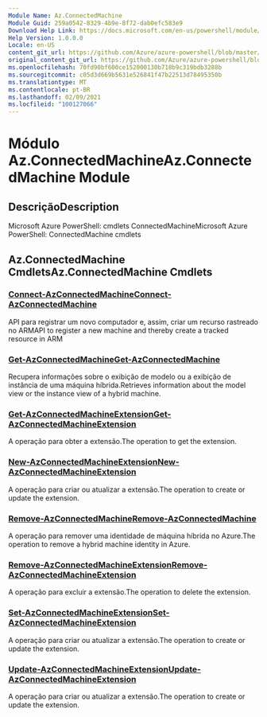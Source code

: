 ```yaml
---
Module Name: Az.ConnectedMachine
Module Guid: 259a0542-8329-4b9e-8f72-dab0efc583e9
Download Help Link: https://docs.microsoft.com/en-us/powershell/module/az.connectedmachine
Help Version: 1.0.0.0
Locale: en-US
content_git_url: https://github.com/Azure/azure-powershell/blob/master/src/ConnectedMachine/help/Az.ConnectedMachine.md
original_content_git_url: https://github.com/Azure/azure-powershell/blob/master/src/ConnectedMachine/help/Az.ConnectedMachine.md
ms.openlocfilehash: 70fd90bf600ce152000130b718b9c319bdb3288b
ms.sourcegitcommit: c05d3d669b5631e526841f47b22513d78495350b
ms.translationtype: MT
ms.contentlocale: pt-BR
ms.lasthandoff: 02/09/2021
ms.locfileid: "100127066"
---
```

# <span data-ttu-id="4002d-101">Módulo Az.ConnectedMachine</span><span class="sxs-lookup"><span data-stu-id="4002d-101">Az.ConnectedMachine Module</span></span>
## <span data-ttu-id="4002d-102">Descrição</span><span class="sxs-lookup"><span data-stu-id="4002d-102">Description</span></span>
<span data-ttu-id="4002d-103">Microsoft Azure PowerShell: cmdlets ConnectedMachine</span><span class="sxs-lookup"><span data-stu-id="4002d-103">Microsoft Azure PowerShell: ConnectedMachine cmdlets</span></span>

## <span data-ttu-id="4002d-104">Az.ConnectedMachine Cmdlets</span><span class="sxs-lookup"><span data-stu-id="4002d-104">Az.ConnectedMachine Cmdlets</span></span>
### [<span data-ttu-id="4002d-105">Connect-AzConnectedMachine</span><span class="sxs-lookup"><span data-stu-id="4002d-105">Connect-AzConnectedMachine</span></span>](Connect-AzConnectedMachine.md)
<span data-ttu-id="4002d-106">API para registrar um novo computador e, assim, criar um recurso rastreado no ARM</span><span class="sxs-lookup"><span data-stu-id="4002d-106">API to register a new machine and thereby create a tracked resource in ARM</span></span>

### [<span data-ttu-id="4002d-107">Get-AzConnectedMachine</span><span class="sxs-lookup"><span data-stu-id="4002d-107">Get-AzConnectedMachine</span></span>](Get-AzConnectedMachine.md)
<span data-ttu-id="4002d-108">Recupera informações sobre o exibição de modelo ou a exibição de instância de uma máquina híbrida.</span><span class="sxs-lookup"><span data-stu-id="4002d-108">Retrieves information about the model view or the instance view of a hybrid machine.</span></span>

### [<span data-ttu-id="4002d-109">Get-AzConnectedMachineExtension</span><span class="sxs-lookup"><span data-stu-id="4002d-109">Get-AzConnectedMachineExtension</span></span>](Get-AzConnectedMachineExtension.md)
<span data-ttu-id="4002d-110">A operação para obter a extensão.</span><span class="sxs-lookup"><span data-stu-id="4002d-110">The operation to get the extension.</span></span>

### [<span data-ttu-id="4002d-111">New-AzConnectedMachineExtension</span><span class="sxs-lookup"><span data-stu-id="4002d-111">New-AzConnectedMachineExtension</span></span>](New-AzConnectedMachineExtension.md)
<span data-ttu-id="4002d-112">A operação para criar ou atualizar a extensão.</span><span class="sxs-lookup"><span data-stu-id="4002d-112">The operation to create or update the extension.</span></span>

### [<span data-ttu-id="4002d-113">Remove-AzConnectedMachine</span><span class="sxs-lookup"><span data-stu-id="4002d-113">Remove-AzConnectedMachine</span></span>](Remove-AzConnectedMachine.md)
<span data-ttu-id="4002d-114">A operação para remover uma identidade de máquina híbrida no Azure.</span><span class="sxs-lookup"><span data-stu-id="4002d-114">The operation to remove a hybrid machine identity in Azure.</span></span>

### [<span data-ttu-id="4002d-115">Remove-AzConnectedMachineExtension</span><span class="sxs-lookup"><span data-stu-id="4002d-115">Remove-AzConnectedMachineExtension</span></span>](Remove-AzConnectedMachineExtension.md)
<span data-ttu-id="4002d-116">A operação para excluir a extensão.</span><span class="sxs-lookup"><span data-stu-id="4002d-116">The operation to delete the extension.</span></span>

### [<span data-ttu-id="4002d-117">Set-AzConnectedMachineExtension</span><span class="sxs-lookup"><span data-stu-id="4002d-117">Set-AzConnectedMachineExtension</span></span>](Set-AzConnectedMachineExtension.md)
<span data-ttu-id="4002d-118">A operação para criar ou atualizar a extensão.</span><span class="sxs-lookup"><span data-stu-id="4002d-118">The operation to create or update the extension.</span></span>

### [<span data-ttu-id="4002d-119">Update-AzConnectedMachineExtension</span><span class="sxs-lookup"><span data-stu-id="4002d-119">Update-AzConnectedMachineExtension</span></span>](Update-AzConnectedMachineExtension.md)
<span data-ttu-id="4002d-120">A operação para criar ou atualizar a extensão.</span><span class="sxs-lookup"><span data-stu-id="4002d-120">The operation to create or update the extension.</span></span>

